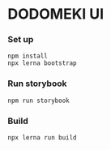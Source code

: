 # DODOMEKI UI

### Set up

```
npm install
npx lerna bootstrap
```

### Run storybook

```
npm run storybook
```

### Build

```
npx lerna run build
```
